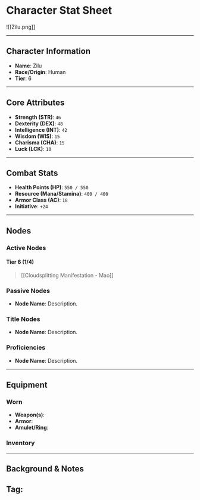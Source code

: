 # Character Stat Sheet

![[Zilu.png]]

---

## Character Information
- **Name**: Zilu
- **Race/Origin**: Human
- **Tier**: 6

---

## Core Attributes
- **Strength (STR)**: `46`
- **Dexterity (DEX)**: `48`
- **Intelligence (INT)**: `42`
- **Wisdom (WIS)**: `15`
- **Charisma (CHA)**: `15`
- **Luck (LCK)**: `10`

---

## Combat Stats
- **Health Points (HP)**: `550 / 550`
- **Resource (Mana/Stamina)**: `400 / 400`
- **Armor Class (AC)**: `18`
- **Initiative**: `+24`
---

## Nodes
### Active Nodes
#### Tier 6 (1/4)
> [[Cloudsplitting Manifestation - Mao]] 

### Passive Nodes
- **Node Name**: Description.

### Title Nodes
- **Node Name**: Description.

### Proficiencies 
- **Node Name**: Description.

---

## Equipment
### Worn
- **Weapon(s)**: 
- **Armor**: 
- **Amulet/Ring**: 

### Inventory

---

## Background & Notes
**Tag**: 
- 
